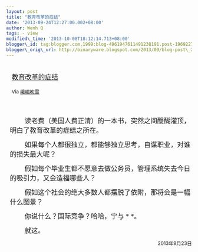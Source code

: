 ```yaml
--- 
layout: post 
title: "教育改革的症结" 
date: '2013-09-24T12:27:00.002+08:00' 
author: Wenh Q
tags: - view
modified\_time: '2013-10-08T18:12:14.713+08:00' 
blogger\_id: tag:blogger.com,1999:blog-4961947611491238191.post-1969227491779495067
blogger\_orig\_url: http://binaryware.blogspot.com/2013/09/blog-post\_2579.html
---
```

<div style="margin: 10px; padding: 5px;">

<div style="font-size: 18px;">

[教育改革的症结](http://blog.tianya.cn/blogger/post_show.asp?BlogID=1574137&PostID=53181471)

</div>

<div style="font-size: 13px;">

Via [峨嵋吹雪](http://emeichuixue.blog.tianya.cn/)

</div>

</div>

<div style="font-size: 13px; padding: 15px 0 10px 10px;">

<div style="text-indent: 30pt;">

<span
style="font-family: SimSun; font-size: 18px;">读老费（美国人费正清）的一本书，突然之间醍醐灌顶，明白了教育改革的症结之所在。</span>

</div>

<div style="text-indent: 30pt;">

<span
style="font-family: SimSun; font-size: 18px;">如果每个人都很独立，都能够独立思考，自谋职业，对谁的损失最大呢？</span>

</div>

<div style="text-indent: 30pt;">

<span
style="font-family: SimSun; font-size: 18px;">假如每个毕业生都不愿意去做公务员，管理系统失去今日的吸引力，又会造福哪些人？</span>

</div>

<div style="text-indent: 30pt;">

<span
style="font-family: SimSun; font-size: 18px;">假如这个社会的绝大多数人都摆脱了依附，那将会是一幅什么图景？</span>

</div>

<div style="text-indent: 30pt;">

<span
style="font-family: SimSun; font-size: 18px;">你说什么？国际竞争？哈哈，宁与
*
*。</span>

</div>

<div style="text-indent: 30pt;">

<span style="font-family: SimSun; font-size: 18px;">就这。</span>

</div>

<div align="right" style="text-indent: 30pt;">

2013年9月23日

</div>

</div>

